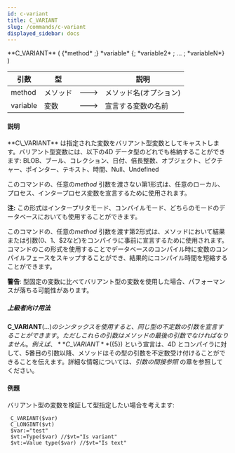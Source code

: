 ```yaml
---
id: c-variant
title: C_VARIANT
slug: /commands/c-variant
displayed_sidebar: docs
---
```


<!--REF #_command_.C_VARIANT.Syntax-->**C_VARIANT** ( {*method* ;} *variable* {; *variable2* ; ... ; *variableN*} )<!-- END REF-->
<!--REF #_command_.C_VARIANT.Params-->
| 引数 | 型 |  | 説明 |
| --- | --- | --- | --- |
| method | メソッド | &#x1F852; | メソッド名(オプション) |
| variable | 変数 | &#x1F852; | 宣言する変数の名前 |

<!-- END REF-->

#### 説明 

<!--REF #_command_.C_VARIANT.Summary-->**C\_VARIANT** は指定された変数をバリアント型変数としてキャストします。<!-- END REF-->バリアント型変数には、以下の4D データ型のどれでも格納することができます: BLOB、ブール、コレクション、日付、倍長整数、オブジェクト、ピクチャー、ポインター、テキスト、時間、Null、Undefined

このコマンドの、任意の*method* 引数を渡さない第1形式は、任意のローカル、プロセス、インタープロセス変数を宣言するために使用されます。  

**注:** この形式はインタープリタモード、コンパイルモード、どちらのモードのデータベースにおいても使用することができます。

このコマンドの、任意の*method* 引数を渡す第2形式は、メソッドにおいて結果または引数($0、$1、$2など)をコンパイラに事前に宣言するために使用されます。コマンドのこの形式を使用することでデータベースのコンパイル時に変数のコンパイルフェースをスキップすることができ、結果的にコンパイル時間を短縮することができます。

**警告**: 型固定の変数に比べてバリアント型の変数を使用した場合、パフォーマンスが落ちる可能性があります。

##### 上級者向け用法 

**C\_VARIANT**(${...}) のシンタックスを使用すると、同じ型の不定数の引数を宣言することができます。ただしこれらの引数はメソッドの最後の引数でなければなりません。例えば、**C\_VARIANT**(${5}) という宣言は、4D とコンパイラに対して、5番目の引数以降、メソッドはその型の引数を不定数受け付けることができることを伝えます。詳細な情報については、*引数の間接参照* の章を参照してください。

#### 例題 

バリアント型の変数を検証して型指定したい場合を考えます:

```4d
 C_VARIANT($var)
 C_LONGINT($vt)
 $var:="test"
 $vt:=Type($var) //$vt="Is variant"
 $vt:=Value type($var) //$vt="Is text"
```
